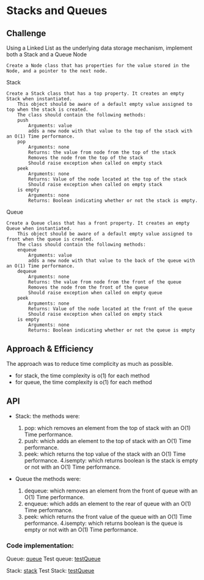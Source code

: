 # Stacks and Queues
<!-- Short summary or background information -->

## Challenge
Using a Linked List as the underlying data storage mechanism, implement both a Stack and a Queue
Node

    Create a Node class that has properties for the value stored in the Node, and a pointer to the next node.

Stack

    Create a Stack class that has a top property. It creates an empty Stack when instantiated.
        This object should be aware of a default empty value assigned to top when the stack is created.
        The class should contain the following methods:
        push
            Arguments: value
            adds a new node with that value to the top of the stack with an O(1) Time performance.
        pop
            Arguments: none
            Returns: the value from node from the top of the stack
            Removes the node from the top of the stack
            Should raise exception when called on empty stack
        peek
            Arguments: none
            Returns: Value of the node located at the top of the stack
            Should raise exception when called on empty stack
        is empty
            Arguments: none
            Returns: Boolean indicating whether or not the stack is empty.

Queue

    Create a Queue class that has a front property. It creates an empty Queue when instantiated.
        This object should be aware of a default empty value assigned to front when the queue is created.
        The class should contain the following methods:
        enqueue
            Arguments: value
            adds a new node with that value to the back of the queue with an O(1) Time performance.
        dequeue
            Arguments: none
            Returns: the value from node from the front of the queue
            Removes the node from the front of the queue
            Should raise exception when called on empty queue
        peek
            Arguments: none
            Returns: Value of the node located at the front of the queue
            Should raise exception when called on empty stack
        is empty
            Arguments: none
            Returns: Boolean indicating whether or not the queue is empty


## Approach & Efficiency

The approach was to reduce time complicity as much as possible.
 
- for stack, the time complexity is o(1) for each method
- for queue, the time complexity is o(1) for each method


## API
<!-- Description of each method publicly available to your Stack and Queue-->
- Stack:
    the methods were:
    1. pop: which removes an element from the top of stack with an O(1) Time performance.
    2. push: which adds an element to the top of stack with an O(1) Time performance.
    3. peek: which returns the top value of the stack with an O(1) Time performance.
    4.isempty: which returns boolean is the stack is empty or not with an O(1) Time performance.

- Queue
    the methods were:
    1. dequeue: which removes an element from the front of queue with an O(1) Time performance.
    2. enqueue: which adds an element to the rear of queue with an O(1) Time performance.
    3. peek: which returns the front value of the queue with an O(1) Time performance.
    4.isempty: which returns boolean is the queue is empty or not with an O(1) Time performance.

### Code implementation:

Queue: 
[queue](/code401/stack-and-queue/stack_and_queue/queue.py)
Test queue:
[testQueue](/code401/stack-and-queue/tests/test_queue.py)

Stack:
[stack](/code401/stack-and-queue/stack_and_queue/stack.py)
Test Stack:
[testQueue](/code401/stack-and-queue/tests/test_stack.py)
